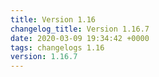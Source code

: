```yaml
---
title: Version 1.16
changelog_title: Version 1.16.7
date: 2020-03-09 19:34:42 +0000
tags: changelogs 1.16
version: 1.16.7
---
```

<script src="https://gist.github.com/spinnaker-release/170d178708b56e83b0289452cb83f347.js"/>